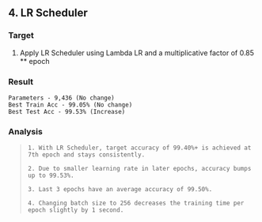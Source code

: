 ## 4. LR Scheduler

### Target
1. Apply LR Scheduler using Lambda LR and a multiplicative factor of 0.85 ** epoch

### Result
```
Parameters - 9,436 (No change)
Best Train Acc - 99.05% (No change)
Best Test Acc - 99.53% (Increase)
```
### Analysis 
>`1. With LR Scheduler, target accuracy of 99.40%+ is achieved at 7th epoch and stays consistently.`
>
>`2. Due to smaller learning rate in later epochs, accuracy bumps up to 99.53%.`
>
>`3. Last 3 epochs have an average accuracy of 99.50%.`
>
>`4. Changing batch size to 256 decreases the training time per epoch slightly by 1 second.`
